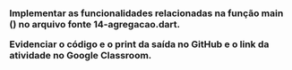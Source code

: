 <h3>Implementar as funcionalidades relacionadas na função main () no arquivo fonte 
14-agregacao.dart.</p>
Evidenciar o código e o print da saída no GitHub e o link da atividade no Google Classroom.</h3>
